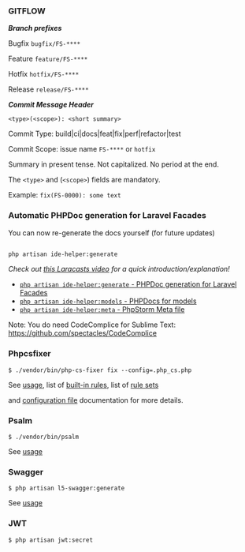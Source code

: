 ### GITFLOW ###

***Branch prefixes***

Bugfix ``bugfix/FS-****``

Feature ``feature/FS-****``

Hotfix ``hotfix/FS-****``

Release ``release/FS-****``

***Commit Message Header***

`<type>(<scope>): <short summary>`

Commit Type: build|ci|docs|feat|fix|perf|refactor|test

Commit Scope: issue name `FS-****` or `hotfix`

Summary in present tense. Not capitalized. No period at the end.

The `<type>` and (`<scope>`) fields are mandatory.

Example: `fix(FS-0000): some text`

### Automatic PHPDoc generation for Laravel Facades

You can now re-generate the docs yourself (for future updates)

```bash

php artisan ide-helper:generate

```

_Check out [this Laracasts video](https://laracasts.com/series/how-to-be-awesome-in-phpstorm/episodes/15) for a quick introduction/explanation!_

- [`php artisan ide-helper:generate` - PHPDoc generation for Laravel Facades ](https://github.com/barryvdh/laravel-ide-helper#automatic-phpdoc-generation-for-laravel-facades)
- [`php artisan ide-helper:models` - PHPDocs for models](https://github.com/barryvdh/laravel-ide-helper#automatic-PHPDocs-for-models)
- [`php artisan ide-helper:meta` - PhpStorm Meta file](https://github.com/barryvdh/laravel-ide-helper#phpstorm-meta-for-container-instances)


Note: You do need CodeComplice for Sublime Text: https://github.com/spectacles/CodeComplice

### Phpcsfixer

```console
$ ./vendor/bin/php-cs-fixer fix --config=.php_cs.php
```

See [usage](https://github.com/FriendsOfPHP/PHP-CS-Fixer/blob/3.0/doc/config.rst), list of [built-in rules](https://github.com/FriendsOfPHP/PHP-CS-Fixer/blob/3.0/doc/rules/index.rst), list of [rule sets](https://github.com/FriendsOfPHP/PHP-CS-Fixer/blob/3.0/doc/ruleSets/index.rst)

and [configuration file](https://github.com/FriendsOfPHP/PHP-CS-Fixer/blob/3.0/doc/config.rst) documentation for more details.

### Psalm

```console
$ ./vendor/bin/psalm
```

See [usage](https://github.com/vimeo/psalm/blob/4.x/docs/running_psalm/command_line_usage.md)

### Swagger

```console
$ php artisan l5-swagger:generate
```

See [usage](https://github.com/DarkaOnLine/L5-Swagger)

### JWT

```console
$ php artisan jwt:secret
```

